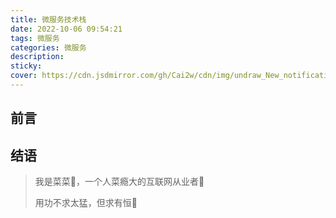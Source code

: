```yaml
---
title: 微服务技术栈
date: 2022-10-06 09:54:21
tags: 微服务
categories: 微服务
description:
sticky:
cover: https://cdn.jsdmirror.com/gh/Cai2w/cdn/img/undraw_New_notifications_re_xpcv.png
---
```


## 前言









## 结语

> 我是菜菜🥬，一个人菜瘾大的互联网从业者🎉
>
> 用功不求太猛，但求有恒🎈